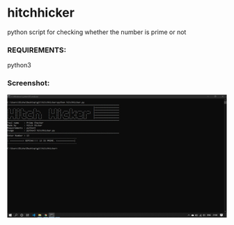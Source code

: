 # hitchhicker
python script for checking whether the number is prime or not

### REQUIREMENTS:
python3

### Screenshot:
![DEMO](ss.jpeg)
